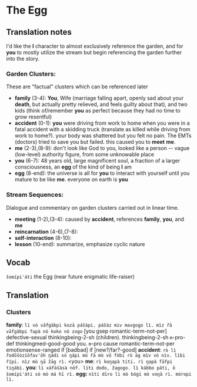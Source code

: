 # The Egg
## Translation notes
I'd like the **I** character to almost exclusively reference the garden, and for **you** to mostly utilize the stream but begin referencing the garden further into the story.
### Garden Clusters:
These are "factual" clusters which can be referenced later
- **family** (3-4): **You**, Wife (marriage falling apart, openly sad about your **death**, but actually pretty relieved, and feels guilty about that), and two kids (think of/remember **you** as perfect because they had no time to grow resentful)
- **accident** (0-1): **you** were driving from work to home when you were in a fatal accident with a skidding truck (translate as killed while driving from work to home?). your body was shattered but you felt no pain. The EMTs (doctors) tried to save you but failed. this caused you to **meet** **me**.
- **me** (2-3),(8-9): don't look like God to you, looked like a person -- vague (low-level) authority figure, from some unknowable place
- **you** (6-7): 48 years old, large magnificent soul, a fraction of a larger consciousness, an **egg** of the kind of being **I** am
- **egg** (8-end): the universe is all for **you** to interact with yourself until you mature to be like **me**. everyone on earth is **you**
### Stream Sequences:
Dialogue and commentary on garden clusters carried out in linear time.
- **meeting** (1-2),(3-4): caused by **accident**, references **family**, **you**, and **me**
- **reincarnation** (4-6),(7-8): 
- **self-interaction** (8-10):
- **lesson** (10-end): summarize, emphasize cyclic nature
## Vocab
`šomípi'áti` the Egg (near future enigmatic life-raiser)

## Translation
### Clusters
**family**: `lì vò vāfgàbpi kozā pášàpi. pášàz miv mavgogo lì. mìz řā vāfgàbpi fapà nò koko nò zogo`
\[you gsep romantic-term-not-per\]  defective-sexual  thinkingbeing-2-sh (children). thinkingbeing-2-sh `m`-pro-def thinkingmed-good-good you. `m`-pro cause romantic-term-not-per emotionsense-ranged if \[badbad\] if \[new?/far?-good\]
**accident**: `rò lì řodōšòzíōfav'ōh ŋádi sò ŋápi mò řā mò vō fòbi rò āg mìv vò nìv. lìbi řípi. nìz mò ŋā žāg rì.`
\<you\>
**me**: `rì koŋapà titi. rì ŋapà fāfpi tiŋábi.`
**you**: `lì xàfàšàsà nōf. lìti dodo, žagogo. lì kàbbo páti, ō šomípi'áti sò mò má hī rì.`
**egg:** `nìti dīro lì mò bògí mò voŋā rì. móropi lì.`